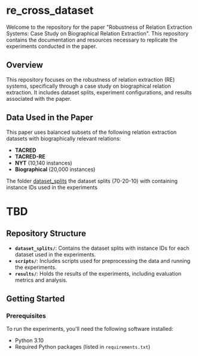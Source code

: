 # re_cross_dataset

Welcome to the repository for the paper "Robustness of Relation Extraction Systems: Case Study on Biographical Relation Extraction". This repository contains the documentation and resources necessary to replicate the experiments conducted in the paper.

## Overview

This repository focuses on the robustness of relation extraction (RE) systems, specifically through a case study on biographical relation extraction. It includes dataset splits, experiment configurations, and results associated with the paper.

## Data Used in the Paper

This paper uses balanced subsets of the following relation extraction datasets with biographically relevant relations:

- **TACRED**
- **TACRED-RE**
- **NYT** (10,140 instances)
- **Biographical** (20,000 instances)

The folder [dataset_splits](https://github.com/kleines-gespenst/re_cross_dataset/tree/main/dataset_splits) the dataset splits (70-20-10) with containing instance IDs used in the experiments


# TBD
## Repository Structure

- **`dataset_splits/`**: Contains the dataset splits with instance IDs for each dataset used in the experiments.
- **`scripts/`**: Includes scripts used for preprocessing the data and running the experiments.
- **`results/`**: Holds the results of the experiments, including evaluation metrics and analysis.

## Getting Started

### Prerequisites

To run the experiments, you'll need the following software installed:

- Python 3.10
- Required Python packages (listed in `requirements.txt`)
